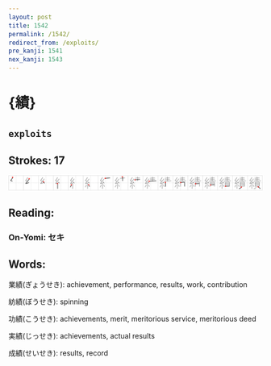 ```yaml
---
layout: post
title: 1542
permalink: /1542/
redirect_from: /exploits/
pre_kanji: 1541
nex_kanji: 1543
---
```


# {績}

## `exploits`

## Strokes: 17

<div class="stroke"><img src="../images/E7B8BE.png" /></div>

## Reading:

### On-Yomi: セキ

## Words:

業績(ぎょうせき): achievement, performance, results, work, contribution

紡績(ぼうせき): spinning

功績(こうせき): achievements, merit, meritorious service, meritorious deed

実績(じっせき): achievements, actual results

成績(せいせき): results, record

